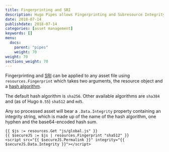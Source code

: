 ```yaml
---
title: Fingerprinting and SRI
description: Hugo Pipes allows Fingerprinting and Subresource Integrity.
date: 2018-07-14
publishdate: 2018-07-14
categories: [asset management]
keywords: []
menu:
  docs:
    parent: "pipes"
    weight: 70
weight: 70
sections_weight: 70
---
```


Fingerprinting and [SRI](https://developer.mozilla.org/en-US/docs/Web/Security/Subresource_Integrity) can be applied to any asset file using `resources.Fingerprint` which takes two arguments, the resource object and a [hash algorithm](https://en.wikipedia.org/wiki/Secure_Hash_Algorithms).

The default hash algorithm is `sha256`. Other available algorithms are `sha384` and (as of Hugo `0.55`) `sha512` and `md5`.

Any so processed asset will bear a `.Data.Integrity` property containing an integrity string, which is made up of the name of the hash algorithm, one hyphen and the base64-encoded hash sum.

```go-html-template
{{ $js := resources.Get "js/global.js" }}
{{ $secureJS := $js | resources.Fingerprint "sha512" }}
<script src="{{ $secureJS.Permalink }}" integrity="{{ $secureJS.Data.Integrity }}"></script>
```
